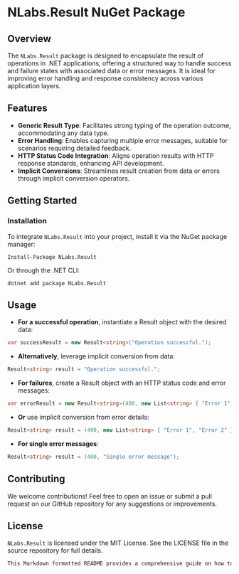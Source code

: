 # NLabs.Result NuGet Package

## Overview
The `NLabs.Result` package is designed to encapsulate the result of operations in .NET applications, offering a structured way to handle success and failure states with associated data or error messages. It is ideal for improving error handling and response consistency across various application layers.

## Features
- **Generic Result Type**: Facilitates strong typing of the operation outcome, accommodating any data type.
- **Error Handling**: Enables capturing multiple error messages, suitable for scenarios requiring detailed feedback.
- **HTTP Status Code Integration**: Aligns operation results with HTTP response standards, enhancing API development.
- **Implicit Conversions**: Streamlines result creation from data or errors through implicit conversion operators.

## Getting Started

### Installation
To integrate `NLabs.Result` into your project, install it via the NuGet package manager:

```plaintext
Install-Package NLabs.Result
```

Or through the .NET CLI:
```plaintext
dotnet add package NLabs.Result
```

## Usage
- **For a successful operation**, instantiate a Result object with the desired data:

```csharp
var successResult = new Result<string>("Operation successful.");
```

- **Alternatively**, leverage implicit conversion from data:
```csharp
Result<string> result = "Operation successful.";
```

- **For failures**, create a Result object with an HTTP status code and error messages:

```csharp
var errorResult = new Result<string>(400, new List<string> { "Error 1", "Error 2" });
```

- **Or** use implicit conversion from error details:

```csharp
Result<string> result = (400, new List<string> { "Error 1", "Error 2" });
```

- **For single error messages**:

```csharp
Result<string> result = (400, "Single error message");
```

## Contributing
We welcome contributions! Feel free to open an issue or submit a pull request on our GitHub repository for any suggestions or improvements.

## License
`NLabs.Result` is licensed under the MIT License. See the LICENSE file in the source repository for full details.

```rust
This Markdown formatted README provides a comprehensive guide on how to use the `NLabs.Result` package, suitable for your project's repository or documentation.

```
